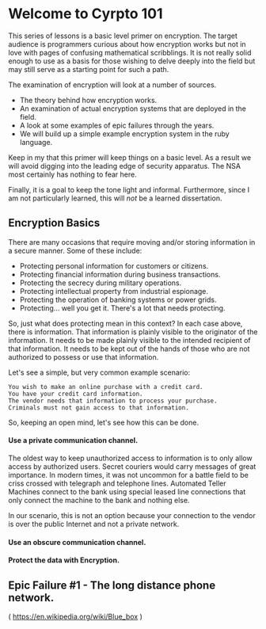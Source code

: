 # Welcome to Cyrpto 101

This series of lessons is a basic level primer on encryption. The target
audience is programmers curious about how encryption works but not in love
with pages of confusing mathematical scribblings. It is not really solid
enough to use as a basis for those wishing to delve deeply into the field
but may still serve as a starting point for such a path.

The examination of encryption will look at a number of sources.

- The theory behind how encryption works.
- An examination of actual encryption systems that are deployed in the field.
- A look at some examples of epic failures through the years.
- We will build up a simple example encryption system in the ruby language.

Keep in my that this primer will keep things on a basic level. As a result
we will avoid digging into the leading edge of security apparatus. The NSA
most certainly has nothing to fear here.

Finally, it is a goal to keep the tone light and informal. Furthermore, since
I am not particularly learned, this will _not_ be a learned dissertation.

## Encryption Basics

There are many occasions that require moving and/or storing information in a
secure manner. Some of these include:

- Protecting personal information for customers or citizens.
- Protecting financial information during business transactions.
- Protecting the secrecy during military operations.
- Protecting intellectual property from industrial espionage.
- Protecting the operation of banking systems or power grids.
- Protecting... well you get it. There's a lot that needs protecting.

So, just what does protecting mean in this context? In each case above, there
is information. That information is plainly visible to the originator of the
information. It needs to be made plainly visible to the intended recipient of
that information. It needs to be kept out of the hands of those who are not
authorized to possess or use that information.

Let's see a simple, but very common example scenario:

    You wish to make an online purchase with a credit card.
    You have your credit card information.
    The vendor needs that information to process your purchase.
    Criminals must not gain access to that information.

So, keeping an open mind, let's see how this can be done.

#### Use a private communication channel.

The oldest way to keep unauthorized access to information is to only allow
access by authorized users. Secret couriers would carry messages of great
importance. In modern times, it was not uncommon for a battle field to be criss
crossed with telegraph and telephone lines. Automated Teller Machines connect
to the bank using special leased line connections that only connect the
machine to the bank and nothing else.

In our scenario, this is not an option because your connection to the vendor
is over the public Internet and not a private network.

#### Use an obscure communication channel.


#### Protect the data with Encryption.


## Epic Failure #1 - The long distance phone network.

( https://en.wikipedia.org/wiki/Blue_box )




